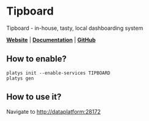 # Tipboard

Tipboard - in-house, tasty, local dashboarding system 

**[Website](https://github.com/allegro/tipboard)** | **[Documentation](https://tipboard.readthedocs.io/en/latest/)** | **[GitHub](https://github.com/allegro/tipboard)**

## How to enable?

```
platys init --enable-services TIPBOARD
platys gen
```

## How to use it?

Navigate to <http://dataplatform:28172>



